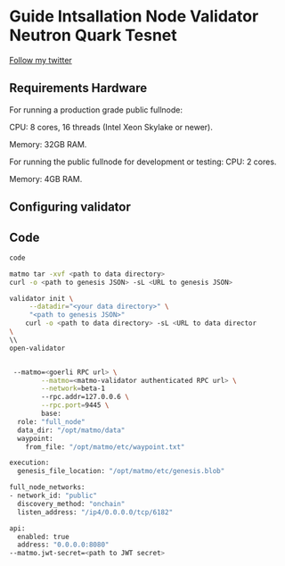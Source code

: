
# Guide Intsallation Node Validator Neutron Quark Tesnet

<p style="font-size:14px" align="left">
<a href="https://twitter.com/Ucillny2" target="_blank">Follow my twitter</a>
</p>


## Requirements Hardware

For running a production grade public fullnode:

CPU: 8 cores, 16 threads (Intel Xeon Skylake or newer).

Memory: 32GB RAM.

For running the public fullnode for development or testing:
CPU: 2 cores.

Memory: 4GB RAM.

## Configuring validator

## Code 
```bash
code

matmo tar -xvf <path to data directory>
curl -o <path to genesis JSON> -sL <URL to genesis JSON>

validator init \
	 --datadir="<your data directory>" \
	 "<path to genesis JSON>"
	curl -o <path to data directory> -sL <URL to data director
\
\\
open-validator


 --matmo=<goerli RPC url> \
        --matmo=<matmo-validator authenticated RPC url> \
        --network=beta-1
        --rpc.addr=127.0.0.6 \
        --rpc.port=9445 \
        base:
  role: "full_node"
  data_dir: "/opt/matmo/data"
  waypoint:
    from_file: "/opt/matmo/etc/waypoint.txt"

execution:
  genesis_file_location: "/opt/matmo/etc/genesis.blob"

full_node_networks:
- network_id: "public"
  discovery_method: "onchain"
  listen_address: "/ip4/0.0.0.0/tcp/6182"

api:
  enabled: true
  address: "0.0.0.0:8080"
--matmo.jwt-secret=<path to JWT secret>
```
